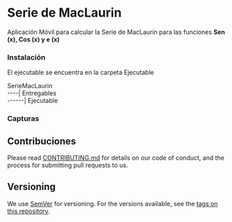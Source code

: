 # Serie de MacLaurin
Aplicación Móvil para calcular la Serie de MacLaurin para las funciones **Sen (x), Cos (x) y e (x)** 

### Instalación
El ejecutable se encuentra en la carpeta Ejecutable

   SerieMacLaurin  
----| Entregables  
------| Ejecutable  

### Capturas


## Contribuciones

Please read [CONTRIBUTING.md](https://gist.github.com/FernandaOchoa/a30e8d25fb89fa128730473b1ad44dbb) for details on our code of conduct, and the process for submitting pull requests to us.

## Versioning

We use [SemVer](http://semver.org/) for versioning. For the versions available, see the [tags on this repository](https://github.com/FernandaOchoa/MetodosNumericos/SerieMacLaurin). 


